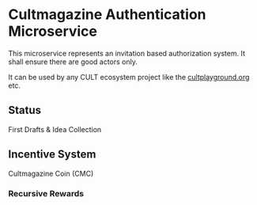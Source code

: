 # Cultmagazine Authentication Microservice
This microservice represents an invitation based authorization system. It shall ensure there are good actors only. 

It can be used by any CULT ecosystem project like the [cultplayground.org](https://cultplayground.org) etc. 

## Status
First Drafts & Idea Collection

## Incentive System
Cultmagazine Coin (CMC) 

### Recursive Rewards
